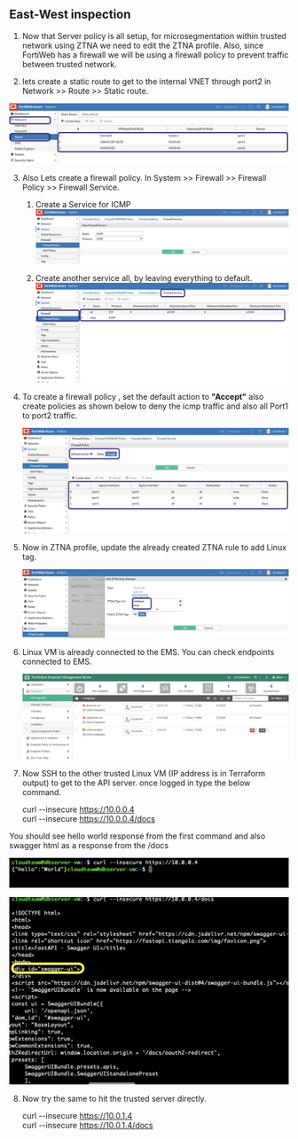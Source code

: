 ## East-West inspection

1. Now that Server policy is all setup, for microsegmentation within trusted network using ZTNA we need to edit the ZTNA profile. Also, since FortiWeb has a firewall we will be using a firewall policy to prevent traffic between trusted network.

2. lets create a static route to get to the internal VNET through port2 in Network >> Route >> Static route.

  ![staticroute](../images/static-route.jpg) 

3. Also Lets create a firewall policy. In System >> Firewall >> Firewall Policy >> Firewall Service. 
    1. Create a Service for ICMP 
        ![service2](../images/service2.jpg) 

    2. Create another service all, by leaving everything to default. 
        ![service](../images/service.jpg)

4. To create a firewall policy , set the default action to **"Accept"** also create policies as shown below to deny the icmp traffic and also all Port1 to port2 traffic. 

    ![firewall](../images/firewall.jpg)

5. Now in ZTNA profile, update the already created ZTNA rule to add Linux tag. 
    
     ![ztnaprofile](../images/ztnaprofile.jpg)

6. Linux VM is already connected to the EMS. You can check endpoints connected to EMS. 

     ![endpoint](../images/endpoint.jpg)

7. Now SSH to the other trusted Linux VM (IP address is in Terraform output) to get to the API server. once logged in type the below command.

    curl --insecure https://10.0.0.4 <br>
    curl --insecure https://10.0.0.4/docs 

You should see hello world response from the first command and also swagger html as a response from the /docs 

![helloworld](../images/helloworld.jpg)

![swagger](../images/swagger.jpg)

8. Now try the same to hit the trusted server directly. 

    curl --insecure https://10.0.1.4 <br>
    curl --insecure https://10.0.1.4/docs 

